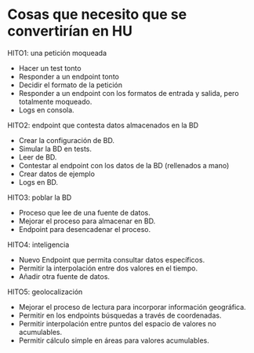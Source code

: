 # Cosas que necesito que se convertirían en HU

HITO1: una petición moqueada
* Hacer un test tonto
* Responder a un endpoint tonto
* Decidir el formato de la petición
* Responder a un endpoint con los formatos de entrada y salida, pero totalmente moqueado.
* Logs en consola.

HITO2: endpoint que contesta datos almacenados en la BD
* Crear la configuración de BD.
* Simular la BD en tests.
* Leer de BD.
* Contestar al endpoint con los datos de la BD (rellenados a mano)
* Crear datos de ejemplo
* Logs en BD.

HITO3: poblar la BD
* Proceso que lee de una fuente de datos.
* Mejorar el proceso para almacenar en BD.
* Endpoint para desencadenar el proceso.

HITO4: inteligencia
* Nuevo Endpoint que permita consultar datos específicos.
* Permitir la interpolación entre dos valores en el tiempo.
* Añadir otra fuente de datos.

HITO5: geolocalización
* Mejorar el proceso de lectura para incorporar información geográfica.
* Permitir en los endpoints búsquedas a través de coordenadas.
* Permitir interpolación entre puntos del espacio de valores no acumulables.
* Permitir cálculo simple en áreas para valores acumulables.


